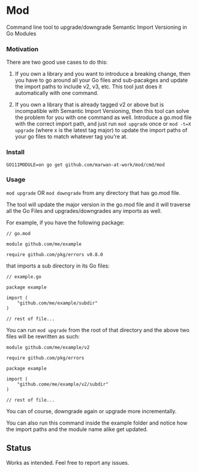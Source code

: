 # Mod 

Command line tool to upgrade/downgrade Semantic Import Versioning in Go Modules

### Motivation 

There are two good use cases to do this: 

1. If you own a library and you want to introduce a breaking change, then you have to go around all your Go files and sub-pacakges and update the import paths to include v2, v3, etc. This tool just does it automatically with one command. 

2. If you own a library that is already tagged v2 or above but is incompatible with Semantic Import Versioning, then 
this tool can solve the problem for you with one command as well. Introduce a go.mod file with the correct import path, and just run `mod upgrade` once or `mod -t=X upgrade` (where x is the latest tag major) to update the import paths of your go files to match whatever tag you're at.

### Install

`GO111MODULE=on go get github.com/marwan-at-work/mod/cmd/mod`

### Usage

`mod upgrade` OR `mod downgrade` from any directory that has go.mod file.


The tool will update the major version in the go.mod file and it will 
traverse all the Go Files and upgrades/downgrades any imports as well. 

For example, if you have the following package: 

```
// go.mod

module github.com/me/example

require github.com/pkg/errors v0.8.0
```

that imports a sub directory in its Go files:

```golang
// example.go

package example

import (
    "github.com/me/example/subdir"
)

// rest of file...
```

You can run `mod upgrade` from the root of that directory and the above two files will be rewritten as such: 

```
module github.com/me/example/v2

require github.com/pkg/errors
```

```golang
package example

import (
    "github.come/me/example/v2/subdir"
)

// rest of file...
```

You can of course, downgrade again or upgrade more incrementally. 

You can also run this command inside the example folder 
and notice how the import paths and the module name alike get updated.

## Status

Works as intended. Feel free to report any issues.